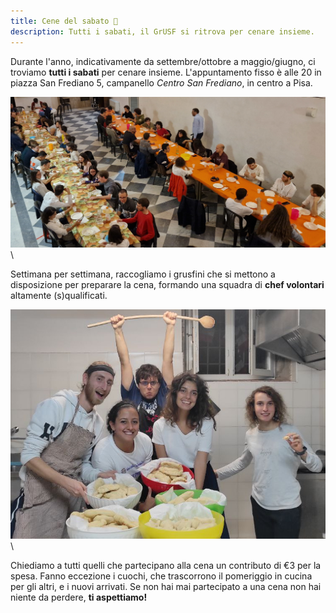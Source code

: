 ```yaml
---
title: Cene del sabato 🍝
description: Tutti i sabati, il GrUSF si ritrova per cenare insieme.
---
```


Durante l'anno, indicativamente da settembre/ottobre a maggio/giugno, ci
troviamo **tutti i sabati** per cenare insieme. L'appuntamento fisso è alle
20 in piazza San Frediano 5, campanello *Centro San Frediano*, in centro a Pisa.

![Una cena del sabato](res/foto-cena.jpg)\

Settimana per settimana, raccogliamo i grusfini che si mettono a disposizione
per preparare la cena, formando una squadra di **chef volontari** altamente
(s)qualificati.

![I nostri eroi della settimana](res/foto-cuochi-tobia.jpg)\

Chiediamo a tutti quelli che partecipano alla cena un contributo di €3 per la
spesa. Fanno eccezione i cuochi, che trascorrono il pomeriggio in cucina per gli
altri, e i nuovi arrivati. Se non hai mai partecipato a una cena non hai niente
da perdere, **ti aspettiamo!**

<!-- ![Altri cuochi](res/foto-cuochi-3ale.jpg)\ -->

</body>
